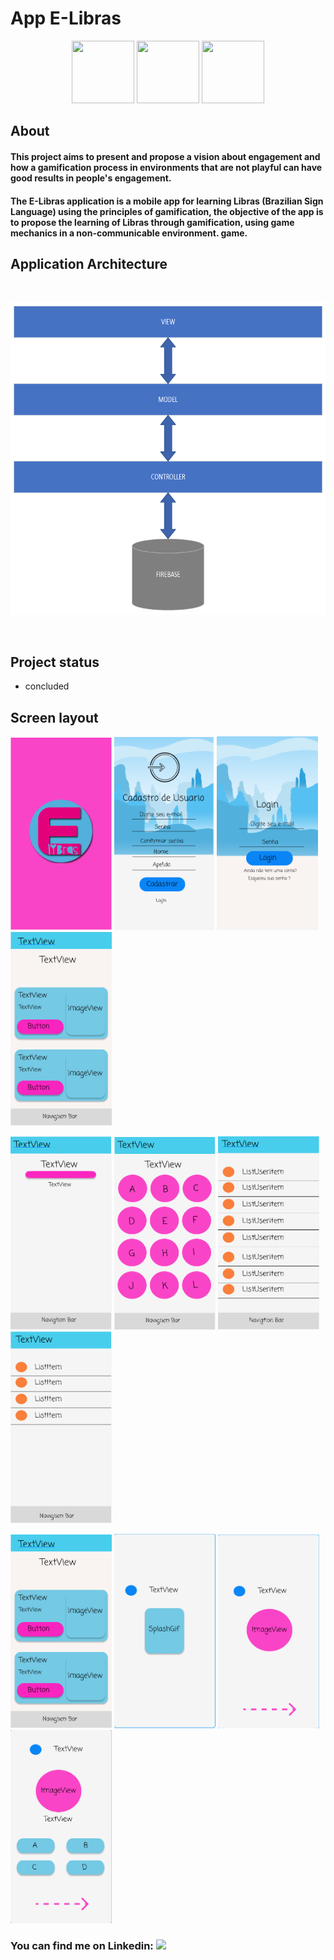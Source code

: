 # App E-Libras
<p align="center">
    <img src="https://cdn.iconscout.com/icon/free/png-256/free-java-60-1174953.png" width="100px" height="100px"/>
    <img src="https://cdn-icons-png.flaticon.com/512/174/174836.png" width="100px" height="100px"/>
     <img src="https://cdn4.iconfinder.com/data/icons/google-i-o-2016/512/google_firebase-2-512.png" width="100px" height="100px"/>
    
</p>

## About
<h4>This project aims to present and propose a vision about engagement and how a gamification process in environments that are not playful can have good results in people's engagement.<h4>
<h4>The E-Libras application is a mobile app for learning Libras (Brazilian Sign Language) using the principles of gamification, the objective of the app is to propose the learning of Libras through gamification, using game mechanics in a non-communicable environment. game.</h4>


## Application Architecture
<br>
<p align="center">
    <img src="https://github.com/augustojulio-code/imagens_arquiteturas_readme/blob/master/Arquitetura%20E-libras.png" width="700px" height="500px"/>    
</p>
<br>

## Project status
* concluded



## Screen layout 

<p align= "left">
<img src="https://github.com/augustojulio-code/WireframeRepository/blob/master/E_libras/WireSplashScreen.PNG" width = 162px />
<img src="https://github.com/augustojulio-code/WireframeRepository/blob/master/E_libras/WireRegisterScreen.PNG" width = 160px />
<img src="https://github.com/augustojulio-code/WireframeRepository/blob/master/E_libras/WireLoginScreen.PNG" width = 162px/>
<img src="https://github.com/augustojulio-code/WireframeRepository/blob/master/E_libras/WireHomeScreen.PNG" width = 162px />
</p>

<p align= "left">
<img src="https://github.com/augustojulio-code/WireframeRepository/blob/master/E_libras/WireDashboardScreen.PNG" width = 162px />
<img src="https://github.com/augustojulio-code/WireframeRepository/blob/master/E_libras/WireAlfabetoScreen.PNG" width = 162px />
<img src="https://github.com/augustojulio-code/WireframeRepository/blob/master/E_libras/WireRankingScreen.PNG" width = 162px/>
<img src="https://github.com/augustojulio-code/WireframeRepository/blob/master/E_libras/WireOptionsScreen.PNG" width = 162px />
</p>

<p align= "left">
<img src="https://github.com/augustojulio-code/WireframeRepository/blob/master/E_libras/WireHomeScreen.PNG" width = 162px />
<img src="https://github.com/augustojulio-code/WireframeRepository/blob/master/E_libras/WireSplashGifScreen.PNG" width = 162px />
<img src="https://github.com/augustojulio-code/WireframeRepository/blob/master/E_libras/WireStudyScreen.PNG" width = 162px/>
<img src="https://github.com/augustojulio-code/WireframeRepository/blob/master/E_libras/WireActivityScreen.PNG" width = 162px />
</p>

### You can find me on Linkedin: <a href="https://www.linkedin.com/in/julio-augusto-a99308119/"><img src="https://media1.giphy.com/media/HQTYdpx1yhxWpugAi2/giphy.gif?cid=ecf05e475wvxroh7lso1o43rzmla6dixesq4ozeuow979u1j&rid=giphy.gif&ct=s" width=50> 
  </a>
